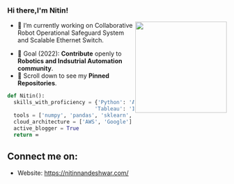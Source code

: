 ### Hi there,I'm Nitin!

<img align='right' src="https://s7.gifyu.com/images/WhatsApp-Image-2020-07-14-at-11.34.49-1.gif" width="210">

- 🔭 I’m currently working on Collaborative Robot Operational Safeguard System and Scalable Ethernet Switch.
<!-- - 🌱 I’m currently learning **Data Science for Business** and **Market Analytics** -->
<!-- - 💻 I'm looking for an **Opportunities** in **Data Analytics**. -->
<!-- - 🤝🏻 I'm open for collaborations in **Data Science** and **Business Data Analyst** domains. -->
- 🎯 Goal (2022): **Contribute** openly to **Robotics and Indsutrial Automation community**.
- 📌 Scroll down to see my **Pinned Repositories**.
```python
def Nitin():
  skills_with_proficiency = {'Python': 'Advance','R': 'Advance','SQL': 'Advance', 'Robotics' : 'Advance'
                            'Tableau': 'Intermidiate','Excel': 'Intermidiate' ,'Computer Vision': 'Intermidiate'}
  tools = ['numpy', 'pandas', 'sklearn', 'nltk', 'matplotlib', 'seaborn', 'keras', 'flask', 'Tensorflow']
  cloud_architecture = ['AWS', 'Google']
  active_blogger = True
  return ∞
```

## Connect me on:
- Website: https://nitinnandeshwar.com/


